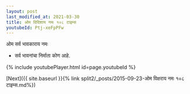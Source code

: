 ```yaml
---
layout: post
last_modified_at: 2021-03-30
title: ओम विदिशाय नमः १०८ टाइम्स
youtubeId: Ptj-xeFpPFw
---
```

 
 
 ओम सर्व भावकाराय नमः  
 
 -  सर्व भावनांचा निर्माता कोण आहे. 
 
  
 
  
 
 
 
 
 
 


{% include youtubePlayer.html id=page.youtubeId %}
 
[Next]({{ site.baseurl }}{% link  split2/_posts/2015-09-23-ओम विक्षराय नमः  १०८ टाइम्स.md%})
 
